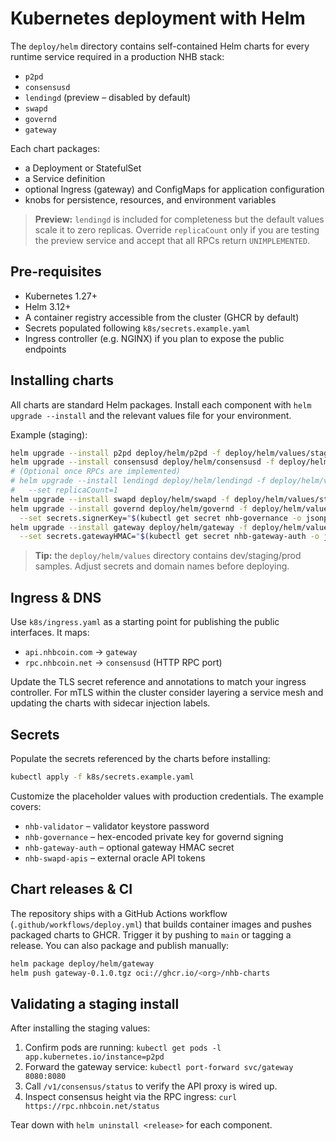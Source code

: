 # Kubernetes deployment with Helm

The `deploy/helm` directory contains self-contained Helm charts for every
runtime service required in a production NHB stack:

- `p2pd`
- `consensusd`
- `lendingd` (preview – disabled by default)
- `swapd`
- `governd`
- `gateway`

Each chart packages:

- a Deployment or StatefulSet
- a Service definition
- optional Ingress (gateway) and ConfigMaps for application configuration
- knobs for persistence, resources, and environment variables

> **Preview:** `lendingd` is included for completeness but the default values
> scale it to zero replicas. Override `replicaCount` only if you are testing the
> preview service and accept that all RPCs return `UNIMPLEMENTED`.

## Pre-requisites

- Kubernetes 1.27+
- Helm 3.12+
- A container registry accessible from the cluster (GHCR by default)
- Secrets populated following `k8s/secrets.example.yaml`
- Ingress controller (e.g. NGINX) if you plan to expose the public endpoints

## Installing charts

All charts are standard Helm packages. Install each component with
`helm upgrade --install` and the relevant values file for your environment.

Example (staging):

```sh
helm upgrade --install p2pd deploy/helm/p2pd -f deploy/helm/values/staging/p2pd.yaml
helm upgrade --install consensusd deploy/helm/consensusd -f deploy/helm/values/staging/consensusd.yaml
# (Optional once RPCs are implemented)
# helm upgrade --install lendingd deploy/helm/lendingd -f deploy/helm/values/staging/lendingd.yaml \
#   --set replicaCount=1
helm upgrade --install swapd deploy/helm/swapd -f deploy/helm/values/staging/swapd.yaml
helm upgrade --install governd deploy/helm/governd -f deploy/helm/values/staging/governd.yaml \
  --set secrets.signerKey="$(kubectl get secret nhb-governance -o jsonpath='{.data.signer-key}' | base64 -d)"
helm upgrade --install gateway deploy/helm/gateway -f deploy/helm/values/staging/gateway.yaml \
  --set secrets.gatewayHMAC="$(kubectl get secret nhb-gateway-auth -o jsonpath='{.data.hmac-secret}' | base64 -d)"
```

> **Tip:** the `deploy/helm/values` directory contains dev/staging/prod samples.
> Adjust secrets and domain names before deploying.

## Ingress & DNS

Use `k8s/ingress.yaml` as a starting point for publishing the public
interfaces. It maps:

- `api.nhbcoin.com` → `gateway`
- `rpc.nhbcoin.net` → `consensusd` (HTTP RPC port)

Update the TLS secret reference and annotations to match your ingress
controller. For mTLS within the cluster consider layering a service mesh and
updating the charts with sidecar injection labels.

## Secrets

Populate the secrets referenced by the charts before installing:

```sh
kubectl apply -f k8s/secrets.example.yaml
```

Customize the placeholder values with production credentials. The example
covers:

- `nhb-validator` – validator keystore password
- `nhb-governance` – hex-encoded private key for governd signing
- `nhb-gateway-auth` – optional gateway HMAC secret
- `nhb-swapd-apis` – external oracle API tokens

## Chart releases & CI

The repository ships with a GitHub Actions workflow (`.github/workflows/deploy.yml`)
that builds container images and pushes packaged charts to GHCR. Trigger it by
pushing to `main` or tagging a release. You can also package and publish
manually:

```sh
helm package deploy/helm/gateway
helm push gateway-0.1.0.tgz oci://ghcr.io/<org>/nhb-charts
```

## Validating a staging install

After installing the staging values:

1. Confirm pods are running: `kubectl get pods -l app.kubernetes.io/instance=p2pd`
2. Forward the gateway service: `kubectl port-forward svc/gateway 8080:8080`
3. Call `/v1/consensus/status` to verify the API proxy is wired up.
4. Inspect consensus height via the RPC ingress: `curl https://rpc.nhbcoin.net/status`

Tear down with `helm uninstall <release>` for each component.
